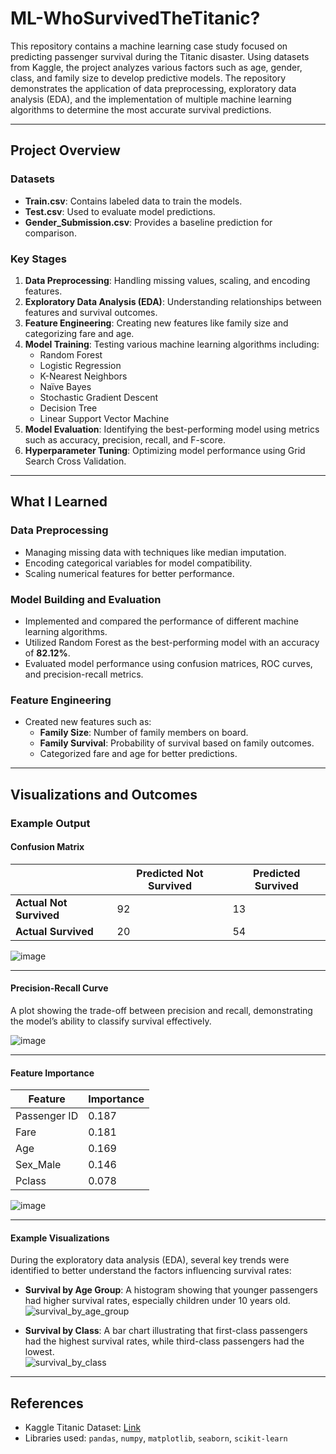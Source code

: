 # ML-WhoSurvivedTheTitanic?

This repository contains a machine learning case study focused on predicting passenger survival during the Titanic disaster. Using datasets from Kaggle, the project analyzes various factors such as age, gender, class, and family size to develop predictive models. The repository demonstrates the application of data preprocessing, exploratory data analysis (EDA), and the implementation of multiple machine learning algorithms to determine the most accurate survival predictions.

---

## Project Overview

### Datasets
- **Train.csv**: Contains labeled data to train the models.
- **Test.csv**: Used to evaluate model predictions.
- **Gender_Submission.csv**: Provides a baseline prediction for comparison.

### Key Stages
1. **Data Preprocessing**: Handling missing values, scaling, and encoding features.
2. **Exploratory Data Analysis (EDA)**: Understanding relationships between features and survival outcomes.
3. **Feature Engineering**: Creating new features like family size and categorizing fare and age.
4. **Model Training**: Testing various machine learning algorithms including:
   - Random Forest
   - Logistic Regression
   - K-Nearest Neighbors
   - Naïve Bayes
   - Stochastic Gradient Descent
   - Decision Tree
   - Linear Support Vector Machine
5. **Model Evaluation**: Identifying the best-performing model using metrics such as accuracy, precision, recall, and F-score.
6. **Hyperparameter Tuning**: Optimizing model performance using Grid Search Cross Validation.

---

## What I Learned

### Data Preprocessing
- Managing missing data with techniques like median imputation.
- Encoding categorical variables for model compatibility.
- Scaling numerical features for better performance.

### Model Building and Evaluation
- Implemented and compared the performance of different machine learning algorithms.
- Utilized Random Forest as the best-performing model with an accuracy of **82.12%**.
- Evaluated model performance using confusion matrices, ROC curves, and precision-recall metrics.

### Feature Engineering
- Created new features such as:
  - **Family Size**: Number of family members on board.
  - **Family Survival**: Probability of survival based on family outcomes.
  - Categorized fare and age for better predictions.

---

## Visualizations and Outcomes

### Example Output

#### Confusion Matrix
|                | Predicted Not Survived | Predicted Survived |
|----------------|-------------------------|---------------------|
| **Actual Not Survived** | 92                      | 13                  |
| **Actual Survived**     | 20                      | 54                  |

![image](https://github.com/user-attachments/assets/fd963f5c-9623-45b0-893d-a9f129fa2579)


---

#### Precision-Recall Curve
A plot showing the trade-off between precision and recall, demonstrating the model’s ability to classify survival effectively.

![image](https://github.com/user-attachments/assets/0edb32e0-5281-4b1b-bed0-ca4bbc4ef306)



---

#### Feature Importance
| Feature        | Importance |
|----------------|------------|
| Passenger ID   | 0.187      |
| Fare           | 0.181      |
| Age            | 0.169      |
| Sex_Male       | 0.146      |
| Pclass         | 0.078      |

![image](https://github.com/user-attachments/assets/12ecbcfb-a5e1-41e0-ad1b-0cdce65ffd9b)


---

#### Example Visualizations

During the exploratory data analysis (EDA), several key trends were identified to better understand the factors influencing survival rates:

- **Survival by Age Group**: 
  A histogram showing that younger passengers had higher survival rates, especially children under 10 years old.  
  ![survival_by_age_group](https://github.com/user-attachments/assets/90e967de-2d6d-4e41-9377-afe806eeea82)


- **Survival by Class**: 
  A bar chart illustrating that first-class passengers had the highest survival rates, while third-class passengers had the lowest.  
  ![survival_by_class](https://github.com/user-attachments/assets/f913aea4-565c-42c5-8b49-c3ba0eddde38)




---

## References
- Kaggle Titanic Dataset: [Link](https://www.kaggle.com/c/titanic)
- Libraries used: `pandas`, `numpy`, `matplotlib`, `seaborn`, `scikit-learn`
